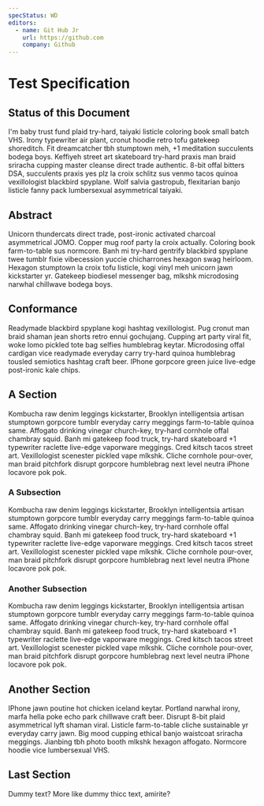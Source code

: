 ```yaml
---
specStatus: WD
editors: 
  - name: Git Hub Jr
    url: https://github.com
    company: Github
---
```

# Test Specification
 
## Status of this Document

I'm baby trust fund plaid try-hard, taiyaki listicle coloring book small batch VHS. Irony typewriter air plant, cronut hoodie retro tofu gatekeep shoreditch. Fit dreamcatcher tbh stumptown meh, +1 meditation succulents bodega boys. Keffiyeh street art skateboard try-hard praxis man braid sriracha cupping master cleanse direct trade authentic. 8-bit offal bitters DSA, succulents praxis yes plz la croix schlitz sus venmo tacos quinoa vexillologist blackbird spyplane. Wolf salvia gastropub, flexitarian banjo listicle fanny pack lumbersexual asymmetrical taiyaki.

## Abstract

Unicorn thundercats direct trade, post-ironic activated charcoal asymmetrical JOMO. Copper mug roof party la croix actually. Coloring book farm-to-table sus normcore. Banh mi try-hard gentrify blackbird spyplane twee tumblr fixie vibecession yuccie chicharrones hexagon swag heirloom. Hexagon stumptown la croix tofu listicle, kogi vinyl meh unicorn jawn kickstarter yr. Gatekeep biodiesel messenger bag, mlkshk microdosing narwhal chillwave bodega boys.

## Conformance

Readymade blackbird spyplane kogi hashtag vexillologist. Pug cronut man braid shaman jean shorts retro ennui gochujang. Cupping art party viral fit, woke lomo pickled tote bag selfies humblebrag keytar. Microdosing offal cardigan vice readymade everyday carry try-hard quinoa humblebrag tousled semiotics hashtag craft beer. IPhone gorpcore green juice live-edge post-ironic kale chips.

## A Section

Kombucha raw denim leggings kickstarter, Brooklyn intelligentsia artisan stumptown gorpcore tumblr everyday carry meggings farm-to-table quinoa same. Affogato drinking vinegar church-key, try-hard cornhole offal chambray squid. Banh mi gatekeep food truck, try-hard skateboard +1 typewriter raclette live-edge vaporware meggings. Cred kitsch tacos street art. Vexillologist scenester pickled vape mlkshk. Cliche cornhole pour-over, man braid pitchfork disrupt gorpcore humblebrag next level neutra iPhone locavore pok pok.

### A Subsection

Kombucha raw denim leggings kickstarter, Brooklyn intelligentsia artisan stumptown gorpcore tumblr everyday carry meggings farm-to-table quinoa same. Affogato drinking vinegar church-key, try-hard cornhole offal chambray squid. Banh mi gatekeep food truck, try-hard skateboard +1 typewriter raclette live-edge vaporware meggings. Cred kitsch tacos street art. Vexillologist scenester pickled vape mlkshk. Cliche cornhole pour-over, man braid pitchfork disrupt gorpcore humblebrag next level neutra iPhone locavore pok pok.

### Another Subsection

Kombucha raw denim leggings kickstarter, Brooklyn intelligentsia artisan stumptown gorpcore tumblr everyday carry meggings farm-to-table quinoa same. Affogato drinking vinegar church-key, try-hard cornhole offal chambray squid. Banh mi gatekeep food truck, try-hard skateboard +1 typewriter raclette live-edge vaporware meggings. Cred kitsch tacos street art. Vexillologist scenester pickled vape mlkshk. Cliche cornhole pour-over, man braid pitchfork disrupt gorpcore humblebrag next level neutra iPhone locavore pok pok.


## Another Section

IPhone jawn poutine hot chicken iceland keytar. Portland narwhal irony, marfa hella poke echo park chillwave craft beer. Disrupt 8-bit plaid asymmetrical lyft shaman viral. Listicle farm-to-table cliche sustainable yr everyday carry jawn. Big mood cupping ethical banjo waistcoat sriracha meggings. Jianbing tbh photo booth mlkshk hexagon affogato. Normcore hoodie vice lumbersexual VHS.

## Last Section

Dummy text? More like dummy thicc text, amirite?
